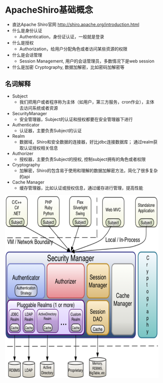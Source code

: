 ApacheShiro基础概念
===
* 直达Apache Shiro官网 http://shiro.apache.org/introduction.html
* 什么是身份认证
    * Authentication，身份证认证，一般就是登录
* 什么是授权
    * Authorization，给用户分配角色或者访问某些资源的权限
* 什么是会话管理
    * Session Management, 用户的会话管理员，多数情况下是web session
* 什么是加密
    Cryptography, 数据加解密，比如密码加解密等

## 名词解释
* Subject
    * 我们把用户或者程序称为主体（如用户，第三方服务，cron作业），主体去访问系统或者资源
* SecurityManager
    * 安全管理器，Subject的认证和授权都要在安全管理器下进行
* Authenticator
    * 认证器，主要负责Subject的认证
* Realm
    * 数据域，Shiro和安全数据的连接器，好比jdbc连接数据库； 通过realm获取认证授权相关信息
* Authorizer
    * 授权器，主要负责Subject的授权, 控制subject拥有的角色或者权限
* Cryptography
    * 加解密，Shiro的包含易于使用和理解的数据加解密方法，简化了很多复杂的api
* Cache Manager
    * 缓存管理器，比如认证或授权信息，通过缓存进行管理，提高性能
<img src="../imgs/ShiroArchitecture.png" width="900" height="600">